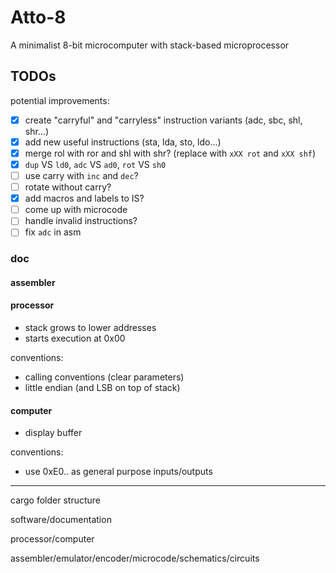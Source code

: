 # Atto-8

A minimalist 8-bit microcomputer with stack-based microprocessor

## TODOs

potential improvements:

- [x] create "carryful" and "carryless" instruction variants (adc, sbc, shl, shr...)
- [x] add new useful instructions (sta, lda, sto, ldo...)
- [x] merge rol with ror and shl with shr? (replace with `xXX rot` and `xXX shf`)
- [x] `dup` VS `ld0`, `adc` VS `ad0`, `rot` VS `sh0`
- [ ] use carry with `inc` and `dec`?
- [ ] rotate without carry?
- [x] add macros and labels to IS?
- [ ] come up with microcode
- [ ] handle invalid instructions?
- [ ] fix `adc` in asm

### doc

#### assembler

#### processor

- stack grows to lower addresses
- starts execution at 0x00

conventions:

- calling conventions (clear parameters)
- little endian (and LSB on top of stack)

#### computer

- display buffer

conventions:

- use 0xE0.. as general purpose inputs/outputs

---

cargo folder structure

software/documentation

processor/computer

assembler/emulator/encoder/microcode/schematics/circuits
